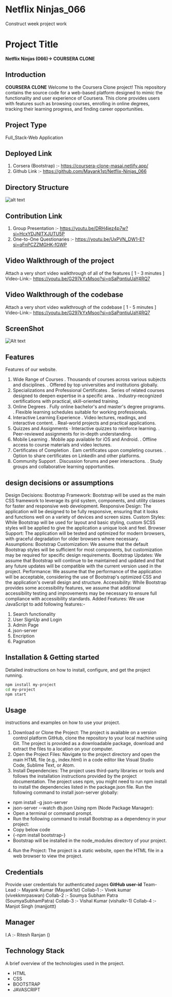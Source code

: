 # Netflix Ninjas_066
Construct week project work
# Project Title
**Netflix Ninjas (066)-> COURSERA CLONE**
## Introduction
**COURSERA CLONE** Welcome to the Coursera Clone project! This repository contains the source code for a web-based platform designed to mimic the functionality and user experience of Coursera. This clone provides users with features such as browsing courses, enrolling in online degrees, tracking their learning progress, and finding career opportunities.
## Project Type
Full_Stack-Web Application
## Deployed Link
1. Corsera  (Bootstrap) :- https://coursera-clone-masai.netlify.app/
2. Github Link          :- https://github.com/Mayank1st/Netflix-Ninjas_066
## Directory Structure
![alt text](image.png)

## Contribution Link
1. Group Presentation :- https://youtu.be/DRH4jez4p7w?si=HcxYDJNlTXJUTU5P
2. One-to-One Questionaries :- https://youtu.be/UxPVN_DW1-E?si=qFnPCZZMGHK-fGWP
## Video Walkthrough of the project
Attach a very short video walkthrough of all of the features [ 1 - 3 minutes ]
Video-Link:- https://youtu.be/G297kYxMsoo?si=pSaPqntiuUaY4RQ7
## Video Walkthrough of the codebase
Attach a very short video walkthrough of the codebase [ 1 - 5 minutes ]
Video-Link:- https://youtu.be/G297kYxMsoo?si=pSaPqntiuUaY4RQ7
## ScreenShot
![Alt text](./assets/screencapture-127-0-0-1-5502-Netflix-Ninjas-066-index-html-2024-06-18-13_36_15.png)
## Features
Features of our website.
1. Wide Range of Courses
. Thousands of courses across various subjects and disciplines.
. Offered by top universities and institutions globally.
2. Specializations and Professional Certificates
. Series of related courses designed to deepen expertise in a specific area.
. Industry-recognized certifications with practical, skill-oriented training.
3. Online Degrees
. Fully online bachelor's and master's degree programs.
. Flexible learning schedules suitable for working professionals.
4. Interactive Learning Experience
. Video lectures, readings, and interactive content.
. Real-world projects and practical applications.
5. Quizzes and Assignments
· Interactive quizzes to reinforce learning.
. Peer-reviewed assignments for in-depth understanding.
6. Mobile Learning
. Mobile app available for iOS and Android.
. Offline access to course materials and video lectures.
7. Certificates of Completion
. Eam certificates upon completing courses.
. Option to share certificates on Linkedln and other platforms.
8. Community Support
. Discussion forums and peer interactions.
. Study groups and collaborative learning opportunities.
## design decisions or assumptions
Design Decisions:
Bootstrap Framework: Bootstrap will be used as the main CSS framework to leverage its grid system, components, and utility classes for faster and responsive web development.
Responsive Design: The application will be designed to be fully responsive, ensuring that it looks and functions well on a variety of devices and screen sizes.
Custom Styles: While Bootstrap will be used for layout and basic styling, custom SCSS styles will be applied to give the application a unique look and feel.
Browser Support: The application will be tested and optimized for modern browsers, with graceful degradation for older browsers where necessary.
Assumptions:
Bootstrap Customization: We assume that the default Bootstrap styles will be sufficient for most components, but customization may be required for specific design requirements.
Bootstrap Updates: We assume that Bootstrap will continue to be maintained and updated and that any future updates will be compatible with the current version used in the project.
Performance: We assume that the performance of the application will be acceptable, considering the use of Bootstrap's optimized CSS and the application's overall design and structure.
Accessibility: While Bootstrap provides some accessibility features, we assume that additional accessibility testing and improvements may be necessary to ensure full compliance with accessibility standards.
Added Features: We use JavaScript to add following features:-
1. Search functionality
2. User SignUp and Login
3. Admin Page
4. json-server
5. Encription
6. Pagination 
## Installation & Getting started
Detailed instructions on how to install, configure, and get the project running.
```bash
npm install my-project
cd my-project
npm start
```
## Usage
instructions and examples on how to use your project.
1. Download or Clone the Project:
The project is available on a version control platform GitHub, clone the repository to your local machine using Git.
The project is provided as a downloadable package, download and extract the files to a location on your computer.
2. Open the Project Files:
Navigate to the project directory and open the main HTML file (e.g., index.html) in a code editor like Visual Studio Code, Sublime Text, or Atom.
3. Install Dependencies:
The project uses third-party libraries or tools and follows the installation instructions provided by the project documentation. The project uses npm, you might need to run npm install to install the dependencies listed in the package.json file.
 Run the following command to install json-server globally:
  - npm install -g json-server
  - json-server --watch db.json 
 Using npm (Node Package Manager):
 - Open a terminal or command prompt.
 - Run the following command to install Bootstrap as a dependency in your project:
 - Copy below code
 - {-npm install bootstrap-}
 - Bootstrap will be installed in the node_modules directory of your project.
4. Run the Project:
The project is a static website, open the HTML file in a web browser to view the project.
## Credentials
Provide user credentials for authenticated pages
**GitHub user-id**
Team-Lead :- Mayank Kumar (Mayank1st) 
Collab-1  :- Vivek kumar (vivekkmrpaswan)
Collab-2  :- Soumya Subham Patra (SoumyaSubhamPatra)
Collab-3  :- Vishal Kumar (vishalkr-1)
Collab-4  :- Manjot Singh (manjjottt)
## Manager
I.A       :- Ritesh Ranjan ()
## Technology Stack
A brief overview of the technologies used in the project.
- HTML
- CSS
- BOOTSTRAP
- JAVASCRIPT
